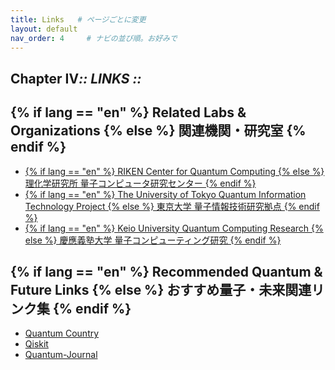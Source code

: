 ```yaml
---
title: Links   # ページごとに変更
layout: default
nav_order: 4     # ナビの並び順。お好みで
---
```


<section class="hero" data-reveal>
  <h1 class="chapter glitch" data-shadow="Chapter IV :: LINKS ::">
    <span>Chapter&nbsp;IV</span><em>:: LINKS ::</em>
  </h1>
</section>

<section class="related-orgs" data-reveal>
  <h2 class="chapter" data-shadow="Related Labs & Organizations">
    <span>
      {% if lang == "en" %}
        Related Labs & Organizations
      {% else %}
        関連機関・研究室
      {% endif %}
    </span>
  </h2>
  <ul class="org-list">
    <li><a href="https://www.riken.jp/research/labs/chief/quantum_comp/" target="_blank">
      {% if lang == "en" %}
        RIKEN Center for Quantum Computing
      {% else %}
        理化学研究所 量子コンピュータ研究センター
      {% endif %}
    </a></li>
    <li><a href="https://qitp.t.u-tokyo.ac.jp/" target="_blank">
      {% if lang == "en" %}
        The University of Tokyo Quantum Information Technology Project
      {% else %}
        東京大学 量子情報技術研究拠点
      {% endif %}
    </a></li>
    <li><a href="https://www.keio.ac.jp/ja/research/researcher/quantum-computing.html" target="_blank">
      {% if lang == "en" %}
        Keio University Quantum Computing Research
      {% else %}
        慶應義塾大学 量子コンピューティング研究
      {% endif %}
    </a></li>
    <!-- 必要に応じて追加 -->
  </ul>
</section>

<section class="recommended-links" data-reveal>
  <h2 class="chapter" data-shadow="Recommended Quantum & Future Links">
    <span>
      {% if lang == "en" %}
        Recommended Quantum & Future Links
      {% else %}
        おすすめ量子・未来関連リンク集
      {% endif %}
    </span>
  </h2>
  <ul class="link-list">
    <li><a href="https://quantum.country" target="_blank">Quantum Country</a></li>
    <li><a href="https://qiskit.org" target="_blank">Qiskit</a></li>
    <li><a href="https://quantum-journal.org" target="_blank">Quantum-Journal</a></li>
    <!-- 他にも追加可能 -->
  </ul>
</section>